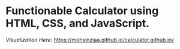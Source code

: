 # Functionable Calculator using HTML, CSS, and JavaScript.

_Visualization Here:_ https://mohsinziaa.github.io/calculator.github.io/
